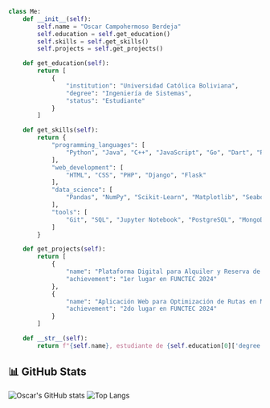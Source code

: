 ```python
class Me:
    def __init__(self):
        self.name = "Oscar Campohermoso Berdeja"
        self.education = self.get_education()
        self.skills = self.get_skills()
        self.projects = self.get_projects()

    def get_education(self):
        return [
            {
                "institution": "Universidad Católica Boliviana",
                "degree": "Ingeniería de Sistemas",
                "status": "Estudiante"
            }
        ]

    def get_skills(self):
        return {
            "programming_languages": [
                "Python", "Java", "C++", "JavaScript", "Go", "Dart", "R"
            ],
            "web_development": [
                "HTML", "CSS", "PHP", "Django", "Flask"
            ],
            "data_science": [
                "Pandas", "NumPy", "Scikit-Learn", "Matplotlib", "Seaborn"
            ],
            "tools": [
                "Git", "SQL", "Jupyter Notebook", "PostgreSQL", "MongoDB", "Linux"
            ]
        }

    def get_projects(self):
        return [
            {
                "name": "Plataforma Digital para Alquiler y Reserva de Parqueos",
                "achievement": "1er lugar en FUNCTEC 2024"
            },
            {
                "name": "Aplicación Web para Optimización de Rutas en Mi Teleférico",
                "achievement": "2do lugar en FUNCTEC 2024"
            }
        ]

    def __str__(self):
        return f"{self.name}, estudiante de {self.education[0]['degree']} en {self.education[0]['institution']}."
```

## 📊 GitHub Stats
![Oscar's GitHub stats](https://github-readme-stats.vercel.app/api?username=OscarCampohermoso&show_icons=true&theme=default)
![Top Langs](https://github-readme-stats.vercel.app/api/top-langs/?username=OscarCampohermoso&layout=compact&theme=default)

